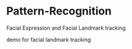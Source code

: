 # Pattern-Recognition

Facial Expression and Facial Landmark tracking 

demo for facial landmark tracking
